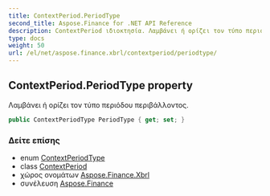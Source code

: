 ```yaml
---
title: ContextPeriod.PeriodType
second_title: Aspose.Finance for .NET API Reference
description: ContextPeriod ιδιοκτησία. Λαμβάνει ή ορίζει τον τύπο περιόδου περιβάλλοντος.
type: docs
weight: 50
url: /el/net/aspose.finance.xbrl/contextperiod/periodtype/
---
```

## ContextPeriod.PeriodType property

Λαμβάνει ή ορίζει τον τύπο περιόδου περιβάλλοντος.

```csharp
public ContextPeriodType PeriodType { get; set; }
```

### Δείτε επίσης

* enum [ContextPeriodType](../../contextperiodtype/)
* class [ContextPeriod](../)
* χώρος ονομάτων [Aspose.Finance.Xbrl](../../contextperiod/)
* συνέλευση [Aspose.Finance](../../../)


